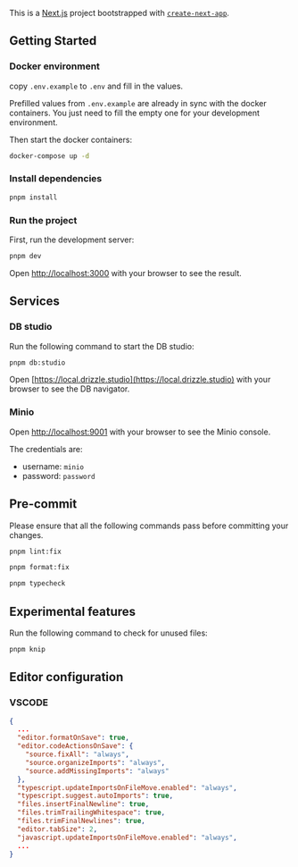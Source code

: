 This is a [Next.js](https://nextjs.org) project bootstrapped with [`create-next-app`](https://nextjs.org/docs/app/api-reference/cli/create-next-app).

## Getting Started

### Docker environment

copy `.env.example` to `.env` and fill in the values.

Prefilled values from `.env.example` are already in sync with the docker containers. You just need to fill the empty one for your development environment.

Then start the docker containers:

```bash
docker-compose up -d
```

### Install dependencies

```bash
pnpm install
```

### Run the project
First, run the development server:

```bash
pnpm dev
```

Open [http://localhost:3000](http://localhost:3000) with your browser to see the result.

## Services

### DB studio

Run the following command to start the DB studio:

```bash
pnpm db:studio
```

Open [https://local.drizzle.studio](https://local.drizzle.studio) with your browser to see the DB navigator.

### Minio

Open [http://localhost:9001](http://localhost:9001) with your browser to see the Minio console.

The credentials are:

- username: `minio`
- password: `password`

## Pre-commit

Please ensure that all the following commands pass before committing your changes.

```bash
pnpm lint:fix

pnpm format:fix

pnpm typecheck
```

## Experimental features

Run the following command to check for unused files:

```bash
pnpm knip
```

## Editor configuration

### VSCODE

```json
{
  ...
  "editor.formatOnSave": true,
  "editor.codeActionsOnSave": {
    "source.fixAll": "always",
    "source.organizeImports": "always",
    "source.addMissingImports": "always"
  },
  "typescript.updateImportsOnFileMove.enabled": "always",
  "typescript.suggest.autoImports": true,
  "files.insertFinalNewline": true,
  "files.trimTrailingWhitespace": true,
  "files.trimFinalNewlines": true,
  "editor.tabSize": 2,
  "javascript.updateImportsOnFileMove.enabled": "always",
  ...
}
```
